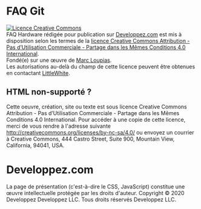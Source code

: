 # FAQ Git

<a rel="license" href="http://creativecommons.org/licenses/by-nc-sa/4.0/"><img alt="Licence Creative Commons" style="border-width:0" src="https://i.creativecommons.org/l/by-nc-sa/4.0/88x31.png" /></a><br /><span xmlns:dct="http://purl.org/dc/terms/" href="http://purl.org/dc/dcmitype/Text" property="dct:title" rel="dct:type">FAQ Hardware</span> rédigée pour publication sur <a xmlns:cc="http://creativecommons.org/ns#" href="https://hardware.developpez.com/faq/" property="cc:attributionName" rel="cc:attributionURL">Developpez.com</a> est mis à disposition selon les termes de la <a rel="license" href="http://creativecommons.org/licenses/by-nc-sa/4.0/">licence Creative Commons Attribution - Pas d’Utilisation Commerciale - Partage dans les Mêmes Conditions 4.0 International</a>.<br />Fondé(e) sur une œuvre de <a xmlns:dct="http://purl.org/dc/terms/" href="https://github.com/MarcLoupias/dev.com-faq-git" rel="dct:source">Marc Loupias</a>.<br />Les autorisations au-delà du champ de cette licence peuvent être obtenues en contactant <a xmlns:cc="http://creativecommons.org/ns#" href="https://www.developpez.net/forums/u240267/littlewhite/" rel="cc:morePermissions">LittleWhite</a>.

## HTML non-supporté ?

Cette oeuvre, création, site ou texte est sous licence Creative Commons  Attribution - Pas d’Utilisation Commerciale - Partage dans les Mêmes Conditions 4.0 International. Pour accéder à une copie de cette licence, merci de vous rendre à l'adresse suivante http://creativecommons.org/licenses/by-nc-sa/4.0/ ou envoyez un courrier à Creative Commons, 444 Castro Street, Suite 900, Mountain View, California, 94041, USA.

# Developpez.com

La page de présentation (c'est-à-dire le CSS, JavaScript) constitue une œuvre intellectuelle protégée par les droits d'auteur. Copyright © 2020 Developpez Developpez LLC. Tous droits réservés Developpez LLC. 